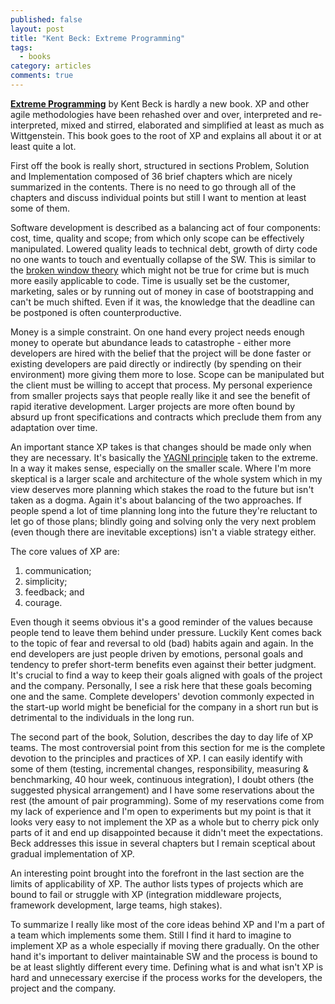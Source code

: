 ```yaml
---
published: false
layout: post
title: "Kent Beck: Extreme Programming"
tags:
  - books
category: articles
comments: true
---
```


__[Extreme Programming](https://www.goodreads.com/book/show/10110673-extr-mn-programov-n)__ by Kent Beck is hardly a new book. XP and other agile methodologies have been rehashed over and over, interpreted and re-interpreted, mixed and stirred, elaborated and simplified at least as much as Wittgenstein. This book goes to the root of XP and explains all about it or at least quite a lot.

First off the book is really short, structured in sections Problem, Solution and Implementation composed of 36 brief chapters which are nicely summarized in the contents. There is no need to go through all of the chapters and discuss individual points but still I want to mention at least some of them.

Software development is described as a balancing act of four components: cost, time, quality and scope; from which only scope can be effectively manipulated. Lowered quality leads to technical debt, growth of dirty code no one wants to touch and eventually collapse of the SW. This is similar to the [broken window theory](http://en.wikipedia.org/wiki/Broken_windows_theory) which might not be true for crime but is much more easily applicable to code. Time is usually set be the customer, marketing, sales or by running out of money in case of bootstrapping and can't be much shifted. Even if it was, the knowledge that the deadline can be postponed is often counterproductive.

Money is a simple constraint. On one hand every project needs enough money to operate but abundance leads to catastrophe - either more developers are hired with the belief that the project will be done faster or existing developers are paid directly or indirectly (by spending on their environment) more giving them more to lose. Scope can be manipulated but the client must be willing to accept that process. My personal experience from smaller projects says that people really like it and see the benefit of rapid iterative development. Larger projects are more often bound by absurd up front specifications and contracts which preclude them from any adaptation over time.

An important stance XP takes is that changes should be made only when they are necessary. It's basically the [YAGNI principle](http://en.wikipedia.org/wiki/You_aren%27t_gonna_need_it) taken to the extreme. In a way it makes sense, especially on the smaller scale. Where I'm more skeptical is a larger scale and architecture of the whole system which in my view deserves more planning which stakes the road to the future but isn't taken as a dogma. Again it's about balancing of the two approaches. If people spend a lot of time planning long into the future they're reluctant to let go of those plans; blindly going and solving only the very next problem (even though there are inevitable exceptions) isn't a viable strategy either.

The core values of XP are:

1) communication;
2) simplicity;
3) feedback; and
4) courage.

Even though it seems obvious it's a good reminder of the values because people tend to leave them behind under pressure. Luckily Kent comes back to the topic of fear and reversal to old (bad) habits again and again. In the end developers are just people driven by emotions, personal goals and tendency to prefer short-term benefits even against their better judgment. It's crucial to find a way to keep their goals aligned with goals of the project and the company. Personally, I see a risk here that these goals becoming one and the same. Complete developers' devotion commonly expected in the start-up world might be beneficial for the company in a short run but is detrimental to the individuals in the long run.

The second part of the book, Solution, describes the day to day life of XP teams. The most controversial point from this section for me is the complete devotion to the principles and practices of XP. I can easily identify with some of them (testing, incremental changes, responsibility, measuring & benchmarking, 40 hour week, continuous integration), I doubt others (the suggested physical arrangement) and I have some reservations about the rest (the amount of pair programming). Some of my reservations come from my lack of experience and I'm open to experiments but my point is that it looks very easy to not implement the XP as a whole but to cherry pick only parts of it and end up disappointed because it didn't meet the expectations. Beck addresses this issue in several chapters but I remain sceptical about gradual implementation of XP.

An interesting point brought into the forefront in the last section are the limits of applicability of XP. The author lists types of projects which are bound to fail or struggle with XP (integration middleware projects, framework development, large teams, high stakes).

To summarize I really like most of the core ideas behind XP and I'm a part of a team which implements some them. Still I find it hard to imagine to implement XP as a whole especially if moving there gradually. On the other hand it's important to deliver maintainable SW and the process is bound to be at least slightly different every time. Defining what is and what isn't XP is hard and unnecessary exercise if the process works for the developers, the project and the company.